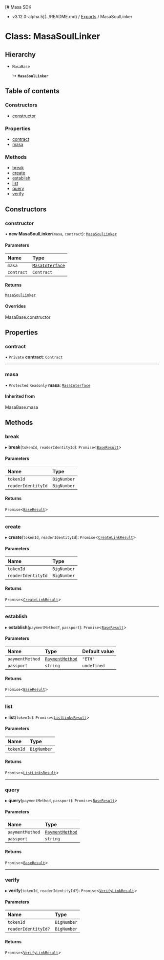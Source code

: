 [# Masa SDK
 - v3.12.0-alpha.5](../README.md) / [Exports](../modules.md) / MasaSoulLinker

# Class: MasaSoulLinker

## Hierarchy

- `MasaBase`

  ↳ **`MasaSoulLinker`**

## Table of contents

### Constructors

- [constructor](MasaSoulLinker.md#constructor)

### Properties

- [contract](MasaSoulLinker.md#contract)
- [masa](MasaSoulLinker.md#masa)

### Methods

- [break](MasaSoulLinker.md#break)
- [create](MasaSoulLinker.md#create)
- [establish](MasaSoulLinker.md#establish)
- [list](MasaSoulLinker.md#list)
- [query](MasaSoulLinker.md#query)
- [verify](MasaSoulLinker.md#verify)

## Constructors

### constructor

• **new MasaSoulLinker**(`masa`, `contract`): [`MasaSoulLinker`](MasaSoulLinker.md)

#### Parameters

| Name | Type |
| :------ | :------ |
| `masa` | [`MasaInterface`](../interfaces/MasaInterface.md) |
| `contract` | `Contract` |

#### Returns

[`MasaSoulLinker`](MasaSoulLinker.md)

#### Overrides

MasaBase.constructor

## Properties

### contract

• `Private` **contract**: `Contract`

___

### masa

• `Protected` `Readonly` **masa**: [`MasaInterface`](../interfaces/MasaInterface.md)

#### Inherited from

MasaBase.masa

## Methods

### break

▸ **break**(`tokenId`, `readerIdentityId`): `Promise`\<[`BaseResult`](../interfaces/BaseResult.md)\>

#### Parameters

| Name | Type |
| :------ | :------ |
| `tokenId` | `BigNumber` |
| `readerIdentityId` | `BigNumber` |

#### Returns

`Promise`\<[`BaseResult`](../interfaces/BaseResult.md)\>

___

### create

▸ **create**(`tokenId`, `readerIdentityId`): `Promise`\<[`CreateLinkResult`](../modules.md#createlinkresult)\>

#### Parameters

| Name | Type |
| :------ | :------ |
| `tokenId` | `BigNumber` |
| `readerIdentityId` | `BigNumber` |

#### Returns

`Promise`\<[`CreateLinkResult`](../modules.md#createlinkresult)\>

___

### establish

▸ **establish**(`paymentMethod?`, `passport`): `Promise`\<[`BaseResult`](../interfaces/BaseResult.md)\>

#### Parameters

| Name | Type | Default value |
| :------ | :------ | :------ |
| `paymentMethod` | [`PaymentMethod`](../modules.md#paymentmethod) | `"ETH"` |
| `passport` | `string` | `undefined` |

#### Returns

`Promise`\<[`BaseResult`](../interfaces/BaseResult.md)\>

___

### list

▸ **list**(`tokenId`): `Promise`\<[`ListLinksResult`](../modules.md#listlinksresult)\>

#### Parameters

| Name | Type |
| :------ | :------ |
| `tokenId` | `BigNumber` |

#### Returns

`Promise`\<[`ListLinksResult`](../modules.md#listlinksresult)\>

___

### query

▸ **query**(`paymentMethod`, `passport`): `Promise`\<[`BaseResult`](../interfaces/BaseResult.md)\>

#### Parameters

| Name | Type |
| :------ | :------ |
| `paymentMethod` | [`PaymentMethod`](../modules.md#paymentmethod) |
| `passport` | `string` |

#### Returns

`Promise`\<[`BaseResult`](../interfaces/BaseResult.md)\>

___

### verify

▸ **verify**(`tokenId`, `readerIdentityId?`): `Promise`\<[`VerifyLinkResult`](../modules.md#verifylinkresult)\>

#### Parameters

| Name | Type |
| :------ | :------ |
| `tokenId` | `BigNumber` |
| `readerIdentityId?` | `BigNumber` |

#### Returns

`Promise`\<[`VerifyLinkResult`](../modules.md#verifylinkresult)\>
